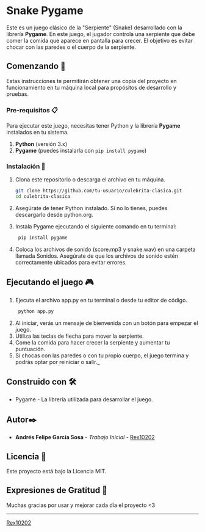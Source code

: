 # Snake Pygame

Este es un juego clásico de la "Serpiente" (Snake) desarrollado con la librería **Pygame**. En este juego, el jugador controla una serpiente que debe comer la comida que aparece en pantalla para crecer. El objetivo es evitar chocar con las paredes o el cuerpo de la serpiente. 

## Comenzando 🚀

Estas instrucciones te permitirán obtener una copia del proyecto en funcionamiento en tu máquina local para propósitos de desarrollo y pruebas.

### Pre-requisitos 📋

Para ejecutar este juego, necesitas tener Python y la librería **Pygame** instalados en tu sistema.

1. **Python** (versión 3.x)
2. **Pygame** (puedes instalarla con `pip install pygame`)

### Instalación 🔧

1. Clona este repositorio o descarga el archivo en tu máquina.

   ```bash
   git clone https://github.com/tu-usuario/culebrita-clasica.git
   cd culebrita-clasica

2. Asegúrate de tener Python instalado. Si no lo tienes, puedes descargarlo desde python.org.
3. Instala Pygame ejecutando el siguiente comando en tu terminal:
   ```bash
    pip install pygame
4. Coloca los archivos de sonido (score.mp3 y snake.wav) en una carpeta llamada Sonidos. Asegúrate de que los archivos de sonido estén correctamente ubicados para evitar errores.

## Ejecutando el juego 🎮
1. Ejecuta el archivo app.py en tu terminal o desde tu editor de código.
   ```bash
    python app.py
2. Al iniciar, verás un mensaje de bienvenida con un botón para empezar el juego.
3. Utiliza las teclas de flecha para mover la serpiente.
4. Come la comida para hacer crecer la serpiente y aumentar tu puntuación.
5. Si chocas con las paredes o con tu propio cuerpo, el juego termina y podrás optar por reiniciar o salir._

## Construido con 🛠️
* Pygame - La librería utilizada para desarrollar el juego.

## Autor✒️

* **Andrés Felipe García Sosa** - *Trabajo Inicial* - [Rex10202](https://github.com/rex10202)

## Licencia 📄

Este proyecto está bajo la Licencia MIT.

## Expresiones de Gratitud 🎁
Muchas gracias por usar y mejorar cada día el proyecto <3

---
[Rex10202](https://github.com/rex10202)
